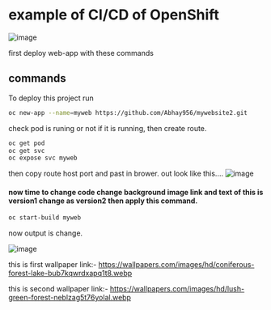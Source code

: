 
# example of CI/CD of OpenShift
![image](https://github.com/Abhay956/mywebsite2/assets/132220412/a3bcfebe-f91b-47e3-892a-7cd1b7445cd7)


first deploy web-app with these commands


## commands

To deploy this project run

```bash
oc new-app --name=myweb https://github.com/Abhay956/mywebsite2.git
```
check pod is runing or not if it is running, then create route.
 ```bash
oc get pod
oc get svc
oc expose svc myweb
```
then copy route host port and past in brower.
out look like this....
![image](https://github.com/Abhay956/mywebsite2/assets/132220412/f2202599-18c8-439b-be5c-7b8a68c1e601)

#### now time to change code change background image link and text of this is version1 change as version2 then apply this command.
 ```bash
oc start-build myweb
```
now output is change.

![image](https://github.com/Abhay956/mywebsite2/assets/132220412/9baccf3d-739d-4fbb-bd8c-89926ad98c28)

this is first wallpaper link:- https://wallpapers.com/images/hd/coniferous-forest-lake-bub7kqwrdxapq1t8.webp 

this is second wallpaper link:- https://wallpapers.com/images/hd/lush-green-forest-neblzag5t76yolal.webp
